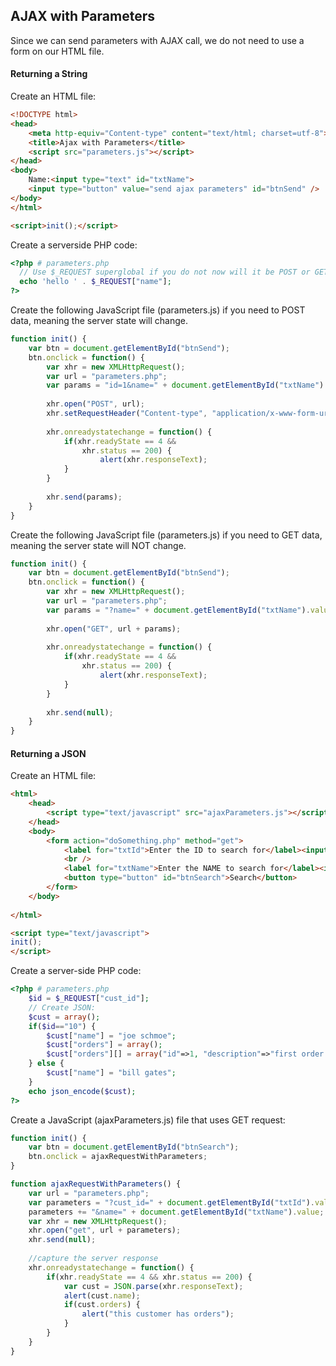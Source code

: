 ## AJAX with Parameters
Since we can send parameters with AJAX call, we do not need to use a form on our HTML file.

#### Returning a String
Create an HTML file:
```html
<!DOCTYPE html>
<head>
	<meta http-equiv="Content-type" content="text/html; charset=utf-8">
	<title>Ajax with Parameters</title>
	<script src="parameters.js"></script>
</head>
<body>
	Name:<input type="text" id="txtName">
	<input type="button" value="send ajax parameters" id="btnSend" />
</body>
</html>

<script>init();</script>
```
Create a serverside PHP code:
```PHP
<?php # parameters.php
  // Use $_REQUEST superglobal if you do not now will it be POST or GET request
  echo 'hello ' . $_REQUEST["name"];
?>
```
Create the following JavaScript file (parameters.js) if you need to POST data, meaning the server state will change.
```javascript
function init() {
	var btn = document.getElementById("btnSend");
	btn.onclick = function() {
		var xhr = new XMLHttpRequest();
		var url = "parameters.php";
		var params = "id=1&name=" + document.getElementById("txtName").value;
		
		xhr.open("POST", url);
		xhr.setRequestHeader("Content-type", "application/x-www-form-urlencoded");
		
		xhr.onreadystatechange = function() {
			if(xhr.readyState == 4 &&
				xhr.status == 200) {
					alert(xhr.responseText);
			}
		}
		
		xhr.send(params);
	}
}
```
Create the following JavaScript file (parameters.js) if you need to GET data, meaning the server state will NOT change.
```javascript
function init() {
	var btn = document.getElementById("btnSend");
	btn.onclick = function() {
		var xhr = new XMLHttpRequest();
		var url = "parameters.php";
		var params = "?name=" + document.getElementById("txtName").value;
		
		xhr.open("GET", url + params);
		
		xhr.onreadystatechange = function() {
			if(xhr.readyState == 4 &&
				xhr.status == 200) {
					alert(xhr.responseText);
			}
		}
		
		xhr.send(null);
	}
}
```
#### Returning a JSON
Create an HTML file:
```html
<html>
	<head>
		<script type="text/javascript" src="ajaxParameters.js"></script>
	</head>
	<body>
		<form action="doSomething.php" method="get">
			<label for="txtId">Enter the ID to search for</label><input type="text" id="txtId" />
			<br />
			<label for="txtName">Enter the NAME to search for</label><input type="text" id="txtName" />			
			<button type="button" id="btnSearch">Search</button>
		</form>
	</body>
	
</html>

<script type="text/javascript">
init();
</script>
```
Create a server-side PHP code:
```PHP 
<?php # parameters.php
	$id = $_REQUEST["cust_id"];
	// Create JSON:
	$cust = array();
	if($id=="10") {
		$cust["name"] = "joe schmoe";
		$cust["orders"] = array();
		$cust["orders"][] = array("id"=>1, "description"=>"first order ever");
	} else {
		$cust["name"] = "bill gates";	
	}
	echo json_encode($cust);
?>
```
Create a JavaScript (ajaxParameters.js) file that uses GET request:
```javascript
function init() {
	var btn = document.getElementById("btnSearch");
	btn.onclick = ajaxRequestWithParameters;
}

function ajaxRequestWithParameters() {
	var url = "parameters.php";
	var parameters = "?cust_id=" + document.getElementById("txtId").value;
	parameters += "&name=" + document.getElementById("txtName").value;
	var xhr = new XMLHttpRequest();
	xhr.open("get", url + parameters);
	xhr.send(null);
	
	//capture the server response
	xhr.onreadystatechange = function() {
		if(xhr.readyState == 4 && xhr.status == 200) {
			var cust = JSON.parse(xhr.responseText);
			alert(cust.name);
			if(cust.orders) {	
				alert("this customer has orders");
			}
		}
	}
}
```

